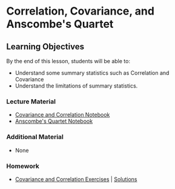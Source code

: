 # Correlation, Covariance, and Anscombe's Quartet

## Learning Objectives
By the end of this lesson, students will be able to:
- Understand some summary statistics such as Correlation and Covariance
- Understand the limitations of summary statistics.

### Lecture Material
- [Covariance and Correlation Notebook](correlation_covariance.ipynb)
- [Anscombe's Quartet Notebook](anscombes_quartet.ipynb)  

### Additional Material
- None

### Homework
- [Covariance and Correlation Exercises](homework/covariance_correlation_exercises.ipynb) | [Solutions](homework/covariance_correlation_exercises%20(solutions).ipynb)  
